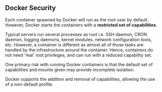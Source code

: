 ## Docker Security

Each container spawned by Docker will run as the root user by default. However, Docker starts the containers with a **restricted set of capabilities**.

Typical servers run several processes as root i.e. SSH daemon, CRON daemon, logging daemons, kernel modules, network configuration tools, etc. However, a container is different as almost all of those tasks are handled by the infrastructure around the container. Hence, containers do not need 'real' root privileges, and can run with a reduced capability set.

One primary risk with running Docker containers is that the default set of capabilities and mounts given may provide incomplete isolation.

Docker supports the addition and removal of capabilities, allowing the use of a non-default profile.
